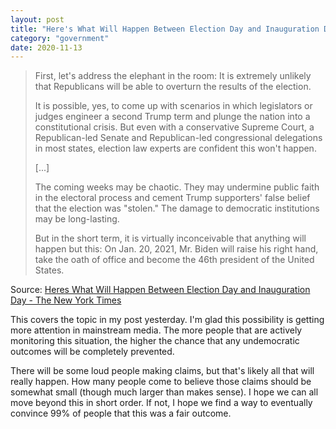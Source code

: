 ```yaml
---
layout: post
title: "Here's What Will Happen Between Election Day and Inauguration Day"
category: "government"
date: 2020-11-13
---
```


> First, let's address the elephant in the room: It is extremely unlikely that Republicans will be able to overturn the results of the election.
>
> It is possible, yes, to come up with scenarios in which legislators or judges engineer a second Trump term and plunge the nation into a constitutional crisis. But even with a conservative Supreme Court, a Republican-led Senate and Republican-led congressional delegations in most states, election law experts are confident this won't happen.
>
> [...]
>
> The coming weeks may be chaotic. They may undermine public faith in the electoral process and cement Trump supporters' false belief that the election was "stolen." The damage to democratic institutions may be long-lasting.
>
> But in the short term, it is virtually inconceivable that anything will happen but this: On Jan. 20, 2021, Mr. Biden will raise his right hand, take the oath of office and become the 46th president of the United States.

Source: [Heres What Will Happen Between Election Day and Inauguration Day - The New York Times](https://www.nytimes.com/article/biden-election-inauguration.html)

This covers the topic in my post yesterday. I'm glad this possibility is getting more attention in mainstream media. The more people that are actively monitoring this situation, the higher the chance that any undemocratic outcomes will be completely prevented.

There will be some loud people making claims, but that's likely all that will really happen.  How many people come to believe those claims should be somewhat small (though much larger than makes sense).  I hope we can all move beyond this in short order.  If not, I hope we find a way to eventually convince 99% of people that this was a fair outcome.
